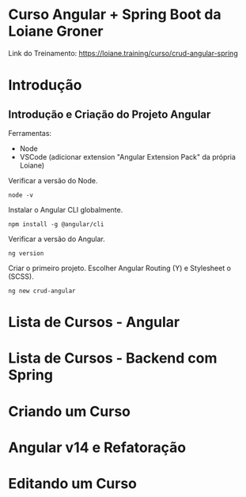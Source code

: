 # Curso Angular + Spring Boot da Loiane Groner

Link do Treinamento: https://loiane.training/curso/crud-angular-spring

# Introdução

## Introdução e Criação do Projeto Angular

Ferramentas:

- Node
- VSCode (adicionar extension "Angular Extension Pack" da própria Loiane)

Verificar a versão do Node.

`node -v`

Instalar o Angular CLI globalmente.

`npm install -g @angular/cli`

Verificar a versão do Angular.

`ng version`

Criar o primeiro projeto. Escolher Angular Routing (Y) e Stylesheet o (SCSS).

`ng new crud-angular`

# Lista de Cursos - Angular

# Lista de Cursos - Backend com Spring

# Criando um Curso

# Angular v14 e Refatoração

# Editando um Curso
